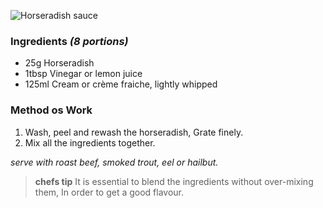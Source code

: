 ![Horseradish sauce](resource:assets/images/stocksoupssauces/horseradish.png)

### **Ingredients** *(8 portions)*
- 25g Horseradish
- 1tbsp Vinegar or lemon juice
- 125ml Cream  or crème fraiche, lightly whipped

### **Method os Work**
1. Wash, peel and rewash the horseradish, Grate finely.
2. Mix all the ingredients together.

*serve with roast beef, smoked trout, eel or hailbut.*

>**chefs tip**
> It is essential to blend the ingredients without over-mixing them, In order to get a good flavour.